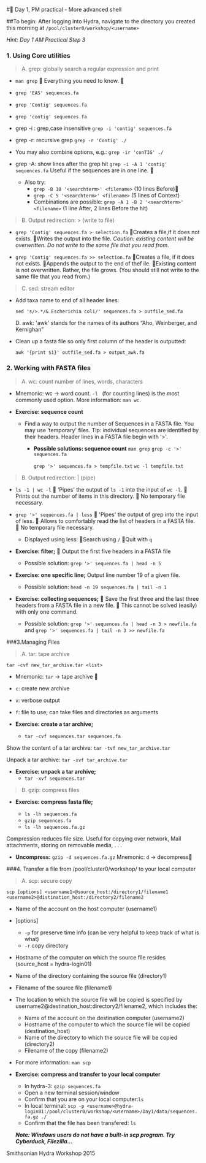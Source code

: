 #🐧 Day 1, PM practical - More advanced shell


##To begin:
After logging into Hydra, navigate to the directory you created this morning at `/pool/cluster0/workshop/<username>`

*Hint: Day 1 AM Practical Step 3*


### 1. Using Core utilities

> A. grep: globally search a regular expression and print

- `man grep`􏰀 Everything you need to know. 􏰀

- `grep 'EAS' sequences.fa`
- `grep 'Contig' sequences.fa`
- `grep 'contig' sequences.fa`

- grep -i : grep,case insensitive
`grep -i 'contig' sequences.fa`

- grep -r: recursive grep
`grep -r 'Contig' ./`

- You may also combine options, e.g.:`grep -ir 'conTIG' ./`

- grep -A: show lines after the grep hit
`grep -i -A 1 'contig' sequences.fa` Useful if the sequences are in one line. 􏰀

	- Also try:  
		- `grep -B 10 '<searchterm>' <filename>` (10 lines Before)􏰀
		- `grep -C 5 '<searchterm>' <filename>` (5 lines of Context)
		- Combinations are possible: `grep -A 1 -B 2 '<searchterm>' <filename>` (1 line After, 2 lines Before the hit)

> 	B. Output redirection: > (write to file)- `grep 'Contig' sequences.fa > selection.fa`􏰀Creates a file,if it does not exists.􏰀Writes the output into the file. *Caution: existing content will be overwritten. Do not write to the same file that you read from.*

- `grep 'Contig' sequences.fa >> selection.fa`􏰀Creates a file, if it does not exists.􏰀Appends the output to the end of thef ile.􏰀Existing content is not overwritten. Rather, the file grows. (You should still not write to the same file that you read from.)

> 	C. sed: stream editor

- Add taxa name to end of all header lines:

	`sed 's/>.*/& Escherichia coli/' sequences.fa > outfile_sed.fa`

	D. awk: 'awk' stands for the names of its authors “Aho, Weinberger, and Kernighan”
	
- Clean up a fasta file so only first column of the header is outputted:

	`awk '{print $1}' outfile_sed.fa > output_awk.fa`

### 2. Working with FASTA files

>	A. wc: count number of lines, words, characters

- Mnemonic: wc → word count. `-l ` (for counting lines) is the most commonly used option. More information: `man wc`.

- **Exercise: sequence count**

	- Find a way to output the number of Sequences in a FASTA file.
You may use ‘temporary' files.Tip: individual sequences are identified by their headers. Header lines in a FASTA file begin with ‘>'.

		- **Possible solutions: sequence count**		`man grep`		`grep -c '>' sequences.fa`

			`grep '>' sequences.fa > tempfile.txt`
`wc -l tempfile.txt`

> B. Output redirection: | (pipe)- `ls -1 | wc -l`􏰀 
‘Pipes' the output of  `ls -1` into the input of `wc -l`. 􏰀 Prints out the number of items in this directory.􏰀 No temporary file necessary.

- `grep '>' sequences.fa | less`􏰀 'Pipes' the output of grep into the input of less.􏰀 Allows to comfortably read the list of headers in a FASTA file. 􏰀 No temporary file necessary.
 
	- Displayed using  less:􏰀Search using `/`􏰀Quit with `q`

- **Exercise: filter;**􏰀 Output the first five headers in a FASTA file

	- Possible solution: `grep '>' sequences.fa | head -n 5`

- **Exercise: one specific line;**
Output line number 19 of a given file.
	- Possible solution: `head -n 19 sequences.fa | tail -n 1`- **Exercise: collecting sequences;**􏰀 Save the first three and the last three headers from a FASTA file in a new file.􏰀 This cannot be solved (easily) with only one command.

	- Possible solution: 
`grep '>' sequences.fa | head -n 3 > newfile.fa` and`grep '>' sequences.fa | tail -n 3 >> newfile.fa`

###3.Managing Files

> A. tar: tape archive

`tar -cvf new_tar_archive.tar <list>`
- Mnemonic: `tar` → tape archive 􏰀 
-  `c`: create new archive-  `v`: verbose output-  `f`: file to use; can take files and directories as arguments

- **Exercise: create a tar archive;**
	- `tar -cvf sequences.tar sequences.fa`

Show the content of a tar archive:`tar -tvf new_tar_archive.tar`

Unpack a tar archive:`tar -xvf tar_archive.tar`

- **Exercise: unpack a tar archive;**
	- `tar -xvf sequences.tar`

> B. gzip: compress files

- **Exercise: compress fasta file;**
	- `ls -lh sequences.fa`
	- `gzip sequences.fa`	- `ls -lh sequences.fa.gz`Compression reduces file size. Useful for copying over network, Mail attachments, storing on removable media, . . .- **Uncompress:**`gzip -d sequences.fa.gz` 
Mnemonic: `d` → decompress􏰀 

###4. Transfer a file from /pool/cluster0/workshop/ to your local computer
> A. scp: secure copy

`scp [options] <username1>@source_host:/directory1/filename1 <username2>@distination_host:/directory2/filename2`

- Name of the account on the host computer (username1)
- [options] 

	- `-p` for preserve time info (can be very helpful to keep track of what is what)
	- `-r` copy directory
- Hostname of the computer on which the source file resides (source_host = hydra-login01)
- Name of the directory containing the source file (directory1)
- Filename of the source file (filename1)
- The location to which the source file will be copied is specified by username2@destination_host:directory2/filename2, which includes the:
	- Name of the account on the destination computer (username2)
	- Hostname of the computer to which the source file will be copied (destination_host)
	- Name of the directory to which the source file will be copied (directory2)
	- Filename of the copy (filename2)

- For more information: `man scp`

- **Exercise: compress and transfer to your local computer**	
	- In hydra-3: `gzip sequences.fa` 
	- Open a new terminal session/window
	- Confirm that you are on your local computer:`ls`
	- In local terminal: `scp -p <username>@hydra-login01:/pool/cluster0/workshop/<username>/Day1/data/sequences.fa.gz ./`
	- Confirm that the file has been transfered: `ls`
	
	***Note: Windows users do not have a built-in scp program. Try Cyberduck, Filezilla...***

	
Smithsonian Hydra Workshop 2015
 

